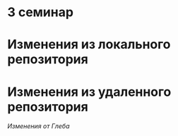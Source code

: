 # 3 семинар

# Изменения из локального репозитория

# Изменения из удаленного репозитория

*Изменения от Глеба*